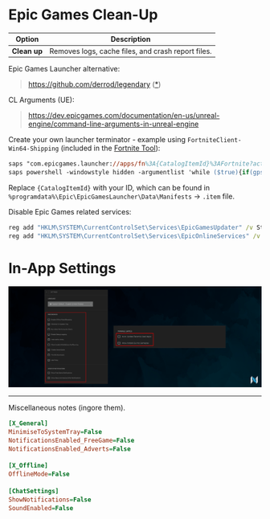 ﻿
# Epic Games Clean-Up

| Option       | Description                                       |
| ------------ | ------------------------------------------------- |
| **Clean up** | Removes logs, cache files, and crash report files.|

Epic Games Launcher alternative:
> https://github.com/derrod/legendary ([*](https://github.com/RareDevs/Rare))

CL Arguments (UE):
> https://dev.epicgames.com/documentation/en-us/unreal-engine/command-line-arguments-in-unreal-engine

Create your own launcher terminator - example using `FortniteClient-Win64-Shipping` (included in the [Fortnite Tool](https://github.com/5Noxi/game-tools/blob/main/fortnite/NV-Fortnite-Tool.ps1)):
```ps
saps "com.epicgames.launcher://apps/fn%3A{CatalogItemId}%3AFortnite?action=launch&silent=true"
saps powershell -windowstyle hidden -argumentlist 'while ($true){if(gps FortniteClient-Win64-Shipping -ea silentlycontinue){kill -name EpicGamesLauncher -force -ea silentlycontinue;break};sleep 1}'
```
Replace `{CatalogItemId}` with your ID, which can be found in `%programdata%\Epic\EpicGamesLauncher\Data\Manifests` -> `.item` file.

Disable Epic Games related services:
```bat
reg add "HKLM\SYSTEM\CurrentControlSet\Services\EpicGamesUpdater" /v Start /t REG_DWORD /d 4 /f
reg add "HKLM\SYSTEM\CurrentControlSet\Services\EpicOnlineServices" /v Start /t REG_DWORD /d 4 /f
```

# In-App Settings

![](https://github.com/5Noxi/app-tools/blob/main/epic-games/media/epic.png?raw=true)

---

Miscellaneous notes (ingore them).

```ini
[X_General]
MinimiseToSystemTray=False
NotificationsEnabled_FreeGame=False
NotificationsEnabled_Adverts=False

[X_Offline]
OfflineMode=False

[ChatSettings]
ShowNotifications=False
SoundEnabled=False
```